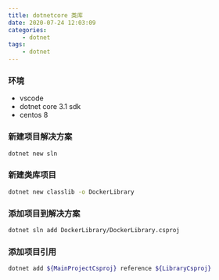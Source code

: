 ```yaml
---
title: dotnetcore 类库
date: 2020-07-24 12:03:09
categories:
	- dotnet
tags:
	- dotnet
---
```


### 环境

- vscode
- dotnet core 3.1 sdk
- centos 8

<!-- more -->

### 新建项目解决方案

``` sh
dotnet new sln
```

### 新建类库项目

``` sh
dotnet new classlib -o DockerLibrary
```

### 添加项目到解决方案

``` sh
dotnet sln add DockerLibrary/DockerLibrary.csproj
```

### 添加项目引用

``` sh
dotnet add ${MainProjectCsproj} reference ${LibraryCsproj}
```



